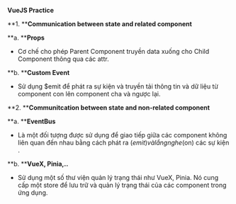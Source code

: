**VueJS Practice**

**1. ****Communication between state and related component**

**a. ****Props**

- Cơ chế cho phép Parent Component truyền data xuống cho Child Component thông qua các attr.

**b. ****Custom Event**

- Sử dụng $emit để phát ra sự kiện và truyền tải thông tin và dữ liệu từ component con lên component cha và ngược lại.

**2. ****Communitcation between state and non-related component**

**a. ****EventBus**

- Là một đối tượng được sử dụng để giao tiếp giữa các component không liên quan đến nhau bằng cách phát ra ($emit) và lắng nghe ($on) các sự kiện .

**b. ****VueX, Pinia,..**

- Sử dụng một số thư viện quản lý trạng thái như VueX, Pinia. Nó cung cấp một store để lưu trữ và quản lý trạng thái của các component trong ứng dụng.
